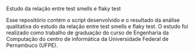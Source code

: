 Estudo da relação entre test smells e flaky test

Esse repositório contém o script desenvolvido e o resultado da análise qualitativa do estudo da relação entre test smells e flaky test. O estudo foi realizado como trabalho de graduação do curso de Engenharia da Computação do centro de informática da Universidade Federal de Pernambuco (UFPE).
